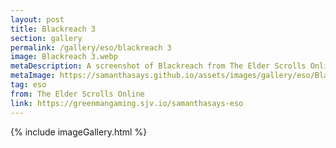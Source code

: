 ```yaml
---
layout: post
title: Blackreach 3
section: gallery
permalink: /gallery/eso/blackreach 3
image: Blackreach 3.webp
metaDescription: A screenshot of Blackreach from The Elder Scrolls Online, taken by Samantha Says.
metaImage: https://samanthasays.github.io/assets/images/gallery/eso/Blackreach 3.webp
tag: eso
from: The Elder Scrolls Online
link: https://greenmangaming.sjv.io/samanthasays-eso
---
```

{% include imageGallery.html %}